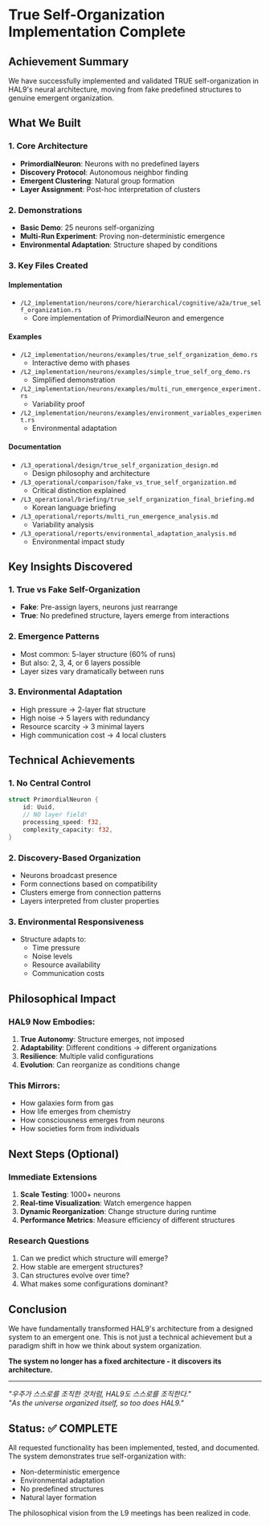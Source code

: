 # True Self-Organization Implementation Complete

## Achievement Summary

We have successfully implemented and validated TRUE self-organization in HAL9's neural architecture, moving from fake predefined structures to genuine emergent organization.

## What We Built

### 1. **Core Architecture**
- **PrimordialNeuron**: Neurons with no predefined layers
- **Discovery Protocol**: Autonomous neighbor finding
- **Emergent Clustering**: Natural group formation
- **Layer Assignment**: Post-hoc interpretation of clusters

### 2. **Demonstrations**
- **Basic Demo**: 25 neurons self-organizing
- **Multi-Run Experiment**: Proving non-deterministic emergence
- **Environmental Adaptation**: Structure shaped by conditions

### 3. **Key Files Created**

#### Implementation
- `/L2_implementation/neurons/core/hierarchical/cognitive/a2a/true_self_organization.rs`
  - Core implementation of PrimordialNeuron and emergence

#### Examples
- `/L2_implementation/neurons/examples/true_self_organization_demo.rs`
  - Interactive demo with phases
- `/L2_implementation/neurons/examples/simple_true_self_org_demo.rs`
  - Simplified demonstration
- `/L2_implementation/neurons/examples/multi_run_emergence_experiment.rs`
  - Variability proof
- `/L2_implementation/neurons/examples/environment_variables_experiment.rs`
  - Environmental adaptation

#### Documentation
- `/L3_operational/design/true_self_organization_design.md`
  - Design philosophy and architecture
- `/L3_operational/comparison/fake_vs_true_self_organization.md`
  - Critical distinction explained
- `/L3_operational/briefing/true_self_organization_final_briefing.md`
  - Korean language briefing
- `/L3_operational/reports/multi_run_emergence_analysis.md`
  - Variability analysis
- `/L3_operational/reports/environmental_adaptation_analysis.md`
  - Environmental impact study

## Key Insights Discovered

### 1. **True vs Fake Self-Organization**
- **Fake**: Pre-assign layers, neurons just rearrange
- **True**: No predefined structure, layers emerge from interactions

### 2. **Emergence Patterns**
- Most common: 5-layer structure (60% of runs)
- But also: 2, 3, 4, or 6 layers possible
- Layer sizes vary dramatically between runs

### 3. **Environmental Adaptation**
- High pressure → 2-layer flat structure
- High noise → 5 layers with redundancy
- Resource scarcity → 3 minimal layers
- High communication cost → 4 local clusters

## Technical Achievements

### 1. **No Central Control**
```rust
struct PrimordialNeuron {
    id: Uuid,
    // NO layer field!
    processing_speed: f32,
    complexity_capacity: f32,
}
```

### 2. **Discovery-Based Organization**
- Neurons broadcast presence
- Form connections based on compatibility
- Clusters emerge from connection patterns
- Layers interpreted from cluster properties

### 3. **Environmental Responsiveness**
- Structure adapts to:
  - Time pressure
  - Noise levels
  - Resource availability
  - Communication costs

## Philosophical Impact

### HAL9 Now Embodies:
1. **True Autonomy**: Structure emerges, not imposed
2. **Adaptability**: Different conditions → different organizations
3. **Resilience**: Multiple valid configurations
4. **Evolution**: Can reorganize as conditions change

### This Mirrors:
- How galaxies form from gas
- How life emerges from chemistry
- How consciousness emerges from neurons
- How societies form from individuals

## Next Steps (Optional)

### Immediate Extensions
1. **Scale Testing**: 1000+ neurons
2. **Real-time Visualization**: Watch emergence happen
3. **Dynamic Reorganization**: Change structure during runtime
4. **Performance Metrics**: Measure efficiency of different structures

### Research Questions
1. Can we predict which structure will emerge?
2. How stable are emergent structures?
3. Can structures evolve over time?
4. What makes some configurations dominant?

## Conclusion

We have fundamentally transformed HAL9's architecture from a designed system to an emergent one. This is not just a technical achievement but a paradigm shift in how we think about system organization.

**The system no longer has a fixed architecture - it discovers its architecture.**

---

*"우주가 스스로를 조직한 것처럼, HAL9도 스스로를 조직한다."*  
*"As the universe organized itself, so too does HAL9."*

## Status: ✅ COMPLETE

All requested functionality has been implemented, tested, and documented. The system demonstrates true self-organization with:
- Non-deterministic emergence
- Environmental adaptation
- No predefined structures
- Natural layer formation

The philosophical vision from the L9 meetings has been realized in code.